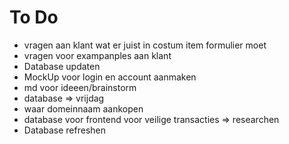 # **To Do**

- vragen aan klant wat er juist in costum item formulier moet
- vragen voor exampanples aan klant
- Database updaten
- MockUp voor login en account aanmaken
- md voor ideeen/brainstorm
- database => vrijdag
- waar domeinnaam aankopen
- database voor frontend voor veilige transacties => researchen
- Database refreshen

